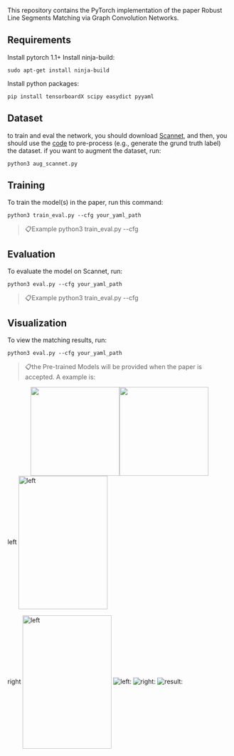This repository contains the PyTorch implementation of the paper Robust Line Segments Matching via Graph
Convolution Networks.

## Requirements
Install pytorch 1.1+
Install ninja-build: 
```setup 
sudo apt-get install ninja-build
```
Install python packages: 
```setup 
pip install tensorboardX scipy easydict pyyaml
```
## Dataset
to train and eval the  network, you should download [Scannet](), and then, you should use the [code]() to pre-process (e.g., generate the grund truth label) the dataset. if you want to augment the dataset, run:


```aug
python3 aug_scannet.py
```

## Training

To train the model(s) in the paper, run this command:

```train
python3 train_eval.py --cfg your_yaml_path
```
> 📋Example python3 train_eval.py --cfg

## Evaluation

To evaluate the model on Scannet, run:

```eval
python3 eval.py --cfg your_yaml_path
```
> 📋Example python3 train_eval.py --cfg

## Visualization
To view the matching results, run:

```vis
python3 eval.py --cfg your_yaml_path
```
> 📋the Pre-trained Models will be provided when the paper is accepted.
A example is:
<center class="half">
    <img src="https://github.com/mameng1/GraphLineMatching/blob/master/test_data/000800.jpg"  width="200"/><img src=https://github.com/mameng1/GraphLineMatching/blob/master/test_data/000900.jpg width="200"/>
</center>
left
<img src="https://github.com/mameng1/GraphLineMatching/blob/master/test_data/000800.jpg" width = "200" height = "300" alt="left" align=center />

right
<img src="https://github.com/mameng1/GraphLineMatching/blob/master/test_data/000800.jpg" width = "200" height = "300" alt="left" align=center />
![left:](https://github.com/mameng1/GraphLineMatching/blob/master/test_data/000800.jpg) ![right:](https://github.com/mameng1/GraphLineMatching/blob/master/test_data/000900.jpg) 
![result:](https://github.com/mameng1/GraphLineMatching/blob/master/test_data/res.jpg)
